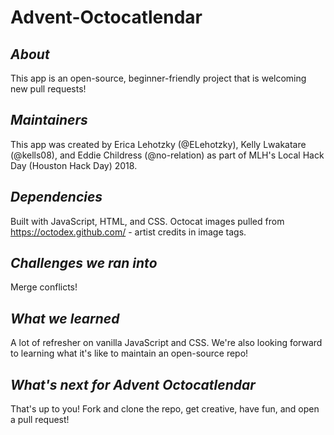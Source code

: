# Advent-Octocatlendar #

*About*
-------
This app is an open-source, beginner-friendly project that is welcoming new pull requests!

*Maintainers*
-------------
This app was created by Erica Lehotzky (@ELehotzky), Kelly Lwakatare (@kells08), and Eddie Childress (@no-relation) as part of MLH's Local Hack Day (Houston Hack Day) 2018. 

*Dependencies*
--------------
Built with JavaScript, HTML, and CSS.
Octocat images pulled from https://octodex.github.com/ - artist credits in image tags.

*Challenges we ran into*
------------------------
Merge conflicts!


*What we learned*
-----------------
A lot of refresher on vanilla JavaScript and CSS. We're also looking forward to learning what it's like to maintain an open-source repo!

*What's next for Advent Octocatlendar*
--------------------------------------
That's up to you! Fork and clone the repo, get creative, have fun, and open a pull request!